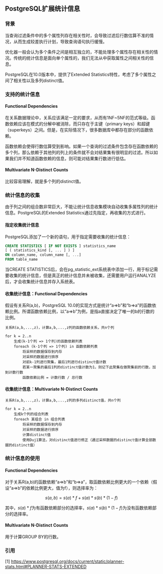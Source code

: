 ## PostgreSQL扩展统计信息

### 背景

当查询过滤条件中的多个属性列存在相关性时，会导致过滤后行数估算不准的情况，从而生成较差执行计划，导致查询语句执行缓慢。

优化器一般会认为多个条件之间是相互独立的，不能处理多个属性存在相关性的情况。传统的统计信息是面向单个属性的，我们无法从中获取属性之间相关性的信息。

PostgreSQL在10.0版本中，提供了Extended Statistics特性，考虑了多个属性之间了相关性以及多列distinct值。

### 支持的统计信息

#### Functional Dependencies

在关系数据理论中，关系应该满足一定的要求，从而有1NF~5NF的范式等级。函数依赖应该在模式的分解中被消除，而只存在于主键（primary keys）和超键（superkeys）之间。但是，在实际情况下，很多数据库中都存在部分的函数依赖。

函数依赖会使得行数估算受到影响。如果一个查询的过滤条件包含存在函数依赖的多个列，那么依赖于其他列的列上的条件就不会对结果集有很明显的过滤。所以如果我们并不知道函数依赖的信息，则可能对结果集行数进行低估。

#### Multivariate N-Distinct Counts

比较容易理解，就是多个列的distinct值。

### 统计信息的收集

由于列之间的组合数非常巨大，不能让统计信息收集模块自动收集多属性列的统计信息。PostgreSQL的Extended Statistics通过先指定，再收集的方式进行。

#### 指定收集统计信息

PostgreSQL添加了一个新的语句，用于指定需要收集的统计信息：

```sql
CREATE STATISTICS [ IF NOT EXISTS ] statistics_name
[ ( statistics_kind [, ... ] ) ]
ON column_name, column_name [, ...]
FROM table_name
```

当CREATE STATISTICS后，会在pg_statistic_ext系统表中添加一行，用于标记需要收集的统计信息，但是真正的统计信息并未被收集，还需要用户运行ANALYZE后，才会收集统计信息并存入系统表。

#### 收集统计信息：Functional Dependencies

假设有关系R(a,b)，PostgreSQL 10.0的实现方式是统计“a=>b”和“b=>a”的函数依赖比例。所谓函数依赖比例，以“a=>b”为例，是指a直接决定了唯一的b的行数的比例。

```
关系R(a,b,...,z)，计算a,b,...,z列的函数依赖关系，共n个列

for k = 2..n
    生成(k-1个列 => 1个列)的函数依赖列表
    foreach (k-1个列 => 1个列) in 函数依赖列表
        将采样的数据保存到内存
        对采样的数据进行排序
        对前k-1列进行聚集，最后1列进行distinct值计数
        若某一聚集的最后1列的distinct值计数为1，则记下此聚集在做聚集前的行数，加到计数行数
        函数依赖比例 = 计数行数 / 总行数
``` 

#### 收集统计信息：Multivariate N-Distinct Counts

```
关系R(a,b,...,z)，计算a,b,...,z列的多列distinct值，共n个列

for k = 2..n
    生成k个列的组合列表
    foreach 某组合 in 组合列表
        将采样的数据保存到内存
        对采样的数据进行排序
        计算distinct值
        使用Duj1算法，对distinct值进行修正（通过采样数据的distinct值计算全部数据的distinct值）
```

### 统计信息的使用

#### Functional Dependencies

对于关系R(a,b)的函数依赖“a=>b”和“b=>a”，取函数依赖比例更大的一个依赖（假设“a=>b”的依赖比例更大，值为f），则选择率为：

$$
s(a,b) = s(a) * f + s(a) * s(b) * (1-f)
$$

其中，$s(a) * f$为有函数依赖部分的选择率，$s(a) * s(b) * (1-f)$为没有函数依赖部分的选择率。

#### Multivariate N-Distinct Counts

用于计算GROUP BY的行数。

### 引用

[1] https://www.postgresql.org/docs/current/static/planner-stats.html#PLANNER-STATS-EXTENDED